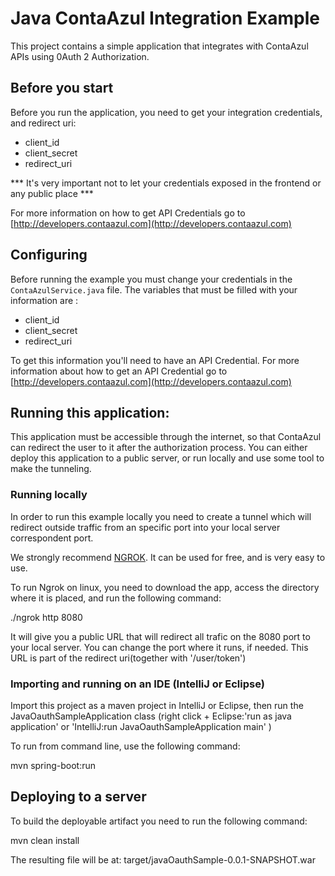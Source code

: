 # Java ContaAzul Integration Example

This project contains a simple application that integrates with ContaAzul APIs using 0Auth 2 Authorization.

## Before you start

Before you run the application, you need to get your integration credentials, and redirect uri:

- client_id
- client_secret
- redirect_uri

*** It's very important not to let your credentials exposed in the frontend or any public place ***

For more information on how to get API Credentials go to [http://developers.contaazul.com](http://developers.contaazul.com)

## Configuring

Before running the example you must change your credentials in the `ContaAzulService.java` file.
The variables that must be filled with your information are :

 - client_id
 - client_secret
 - redirect_uri

To get this information you'll need to have an API Credential.
For more information about how to get an API Credential go to [http://developers.contaazul.com](http://developers.contaazul.com)

## Running this application:

This application must be accessible through the internet, so that ContaAzul can redirect the user to it after the authorization process.
You can either deploy this application to a public server, or run locally and use some tool to make the tunneling.

### Running locally

In order to run this example locally you need to create a tunnel which will redirect outside traffic from an specific port into your local server correspondent port.

We strongly recommend [NGROK](https://ngrok.com/). It can be used for free, and is very easy to use.

To run Ngrok on linux, you need to download the app, access the directory where it is placed, and run the following command:

./ngrok http 8080

It will give you a public URL that will redirect all trafic on the 8080 port to your local server.
You can change the port where it runs, if needed. This URL is part of the redirect uri(together with '/user/token')

### Importing and running on an IDE (IntelliJ or Eclipse)

Import this project as a maven project in IntelliJ or Eclipse,  then run the JavaOauthSampleApplication class
(right click + Eclipse:'run as java application' or 'IntelliJ:run JavaOauthSampleApplication main' )

To run from command line, use the following command:

mvn spring-boot:run

## Deploying to a server

To build the deployable artifact you need to run the following command:

mvn clean install

The resulting file will be at: target/javaOauthSample-0.0.1-SNAPSHOT.war